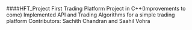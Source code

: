 ####HFT_Project
First Trading Platform Project in C++(Improvements to come)
Implemented API and Trading Algorithms for a simple trading platform
Contributors: Sachith Chandran and Saahil Vohra
